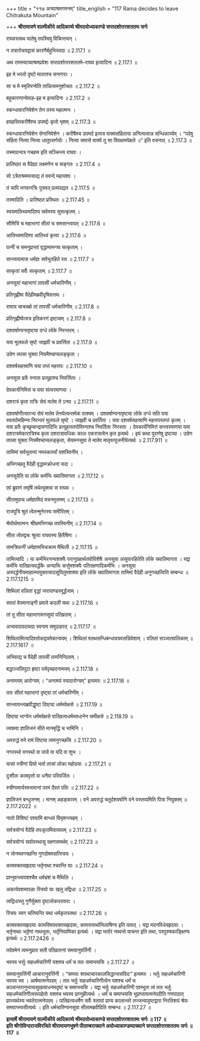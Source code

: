 +++
title = "११७ अत्र्याश्रमगमनम्"
title_english = "117 Rama decides to leave Chitrakuta Mountain"

+++
**श्रीरामायणे वाल्मीकीये आदिकाव्ये श्रीमदयोध्याकाण्डे सप्तदशोत्तरशततमः सर्गः**

राघवस्त्वथ यातेषु तपस्विषु विचिन्तयन् ।

न तत्रारोचयद्वासं कारणैर्बहुभिस्तदा ॥ 2.117.1 ॥

अथ रामस्यात्र्याश्रमप्रवेशः सप्तदशोत्तरशततमे–राघव इत्यादिना ॥ 2.117.1 ॥

इह मे भरतो दृष्टो मातरश्च सनागराः ।

सा च मे स्मृतिरन्वेति तान्नित्यमनुशोचतः ॥ 2.117.2 ॥

बहुकारणान्येवाह–इह म इत्यादिना ॥ 2.117.2 ॥

स्कन्धावारनिवेशेन तेन तस्य महात्मनः ।

हयहस्तिकरीषैश्च उपमर्द्दः कृतो भृशम् ॥ 2.117.3 ॥

स्कन्धावारनिवेशेन सेनानिवेशेन । करीषैश्च उपमर्द इत्यत्र वाक्यसंहिताया अनित्यत्वान्न सन्धिकार्य्यम् । “पदेषु संहिता नित्या नित्या धातूपसर्गयोः । नित्या समासे वाक्ये तु सा विवक्षामपेक्षते ॥” इति वचनात् ॥ 2.117.3 ॥

तस्मादन्यत्र गच्छाम इति सञ्चिन्त्य राघवः ।

प्रातिष्ठत स वैदेह्या लक्ष्मणेन च सङ्गतः ॥ 2.117.4 ॥

सो ऽत्रेराश्रममासाद्य तं ववन्दे महायशाः ।

तं चापि भगवानत्रिः पुत्रवत् प्रत्यपद्यत ॥ 2.117.5 ॥

तस्मादिति । प्रातिष्ठत प्रस्थितः ॥ 2.117.45 ॥

स्वयमातिथ्यमादिश्य सर्वमस्य सुसत्कृतम् ।

सौमित्रिं च महाभागां सीतां च समसान्त्वयत् ॥ 2.117.6 ॥

आतिथ्यमादिश्य आतिथ्यं कृत्वा ॥ 2.117.6 ॥

पत्नीं च समनुप्राप्तां वृद्धामामन्त्र्य सत्कृताम् ।

सान्त्वयामास धर्मज्ञः सर्वभूतहिते रतः ॥ 2.117.7 ॥

सत्कृतां सर्वैः सत्कृताम् ॥ 2.117.7 ॥

अनसूयां महाभागां तापसीं धर्मचारिणीम् ।

प्रतिगृह्णीष्व वैदेहीमब्रवीदृषिसत्तमः ।

रामाय चाचचक्षे तां तापसीं धर्मचारिणीम् ॥ 2.117.8 ॥

प्रतिगृह्णीष्वेत्यत्र इतिकरणं द्रष्टव्यम् ॥ 2.117.8 ॥

दशवर्षाण्यनावृष्ट्या दग्धे लोके निरन्तरम् ।

यया मूलफले सृष्टे जाह्नवी च प्रवर्त्तिता ॥ 2.117.9 ॥

उग्रेण तपसा युक्ता नियमैश्चाप्यलङ्कृता ।

दशवर्षसहस्राणि यया तप्तं महत्तपः ॥ 2.117.10 ॥

अनसूया व्रतैः स्नाता प्रत्यूहाश्च निवर्त्तिताः ।

देवकार्यनिमित्तं च यया संत्वरमाणया ।

दशरात्रं कृता रात्रिः सेयं मातेव ते ऽनघ ॥ 2.117.11 ॥

दशवर्षाणीत्यारभ्य सेयं मातेव तेनघेत्यन्तमेकं वाक्यम् । दशवर्षाण्यनावृष्ट्या लोके दग्धे सति यया स्वतपोमहिम्ना निरन्तरं मूलफले सृष्टे । जाह्नवी च प्रवर्तिता । यया दशवर्षसहस्राणि महत्तपस्तप्तं कृतम् । यया व्रतैः कृच्छ्रचान्द्रायणादिभिः प्रत्यूहास्तपोविघ्नाश्च निवर्तिताः निरस्ताः । देवकार्यनिमित्तं सन्त्वरमाणया यया दशरात्रमेकारात्रिश्च कृता दशरात्रावधिकः कालः एकरात्रत्वेन कृत इत्यर्थः । इयं कथा पुराणेषु द्रष्टव्या । उग्रेण तपसा युक्ता नियमैश्चाप्यलङ्कृता, सेयमनसूया ते मातेव मातृवत्पूजनीयेत्यर्थः ॥ 2.117.911 ॥

तामिमां सर्वभूतानां नमस्कार्य्यां यशस्विनीम् ।

अभिगच्छतु वैदेही वृद्धामक्रोधनां सदा ।

अनसूयेति या लोके कर्मभिः ख्यातिमागता ॥ 2.117.12 ॥

एवं ब्रुवाणं तमृषिं तथेत्युक्त्वा स राघवः ।

सीतामुवाच धर्मज्ञामिदं वचनमुत्तमम् ॥ 2.117.13 ॥

राजपुत्रि श्रुतं त्वेतन्मुनेरस्य समीरितम् ।

श्रेयोर्थमात्मनः श्रीघ्रमभिगच्छ तपस्विनीम् ॥ 2.117.14 ॥

सीता त्वेतद्वचः श्रुत्वा राघवस्य हितैषिणः ।

तामत्रिपत्नीं धर्मज्ञामभिचक्राम मैथिली ॥ 2.117.15 ॥

तामित्यादि । या कर्मभिरनन्यशक्यैः परानुग्रहार्थतपोविशेषैः अनसूया असूयारहितेति लोके ख्यातिमागता । यद्वा कर्मभिः पातिव्रत्यवर्द्धकैः अन्याभिः कर्त्तुमशक्यैः पतिरक्षणादिकर्मभिः । अनसूया अस्पर्द्धनीयमाहात्म्ययुक्तत्वादसूयितुमशक्या इति लोके ख्यातिमागता तामिमां वैदेही अनुगच्छत्विति सम्बन्धः ॥ 2.117.1215 ॥

शिथिलां वलितां वृद्धां जरापाण्डरमूर्द्धजाम् ।

सततं वेपमानाङ्गी प्रवाते कदली यथा ॥ 2.117.16 ॥

तां तु सीता महाभागामनसूयां पतिव्रताम् ।

अभ्यवादयदव्यग्रा स्वनाम समुदाहरत् ॥ 2.117.17 ॥

शिथिलामित्यादिश्लोकद्वयमेकान्वयम् । शिथिलां श्लथसन्धिबन्धावयवसन्निवेशाम् । वलितां सञ्जातवलिकाम् ॥ 2.117.1617 ॥

अभिवाद्य च वैदेही तापसीं तामनिन्दिताम् ।

बद्धाञ्जलिपुटा हृष्टा पर्यपृच्छदनामयम् ॥ 2.117.18 ॥

अनामयम् आरोग्यम् । “अनामयं स्यादारोग्यम्” इत्यमरः ॥ 2.117.18 ॥

ततः सीतां महाभागां दृष्ट्वा तां धर्मचारिणीम् ।

सान्त्वयन्त्यब्रवीद्धृष्टा दिष्ट्या धर्ममवेक्षसे ॥ 2.117.19 ॥

दिष्ट्या भाग्येन धर्ममवेक्षसे पातिव्रत्यधर्ममवधानेन समीक्षसे ॥ 2.118.19 ॥

त्यक्त्वा ज्ञातिजनं सीते मानमृद्धिं च भामिनि ।

अवरुद्धं वने रामं दिष्ट्या त्वमनुगच्छसि ॥ 2.117.20 ॥

नगरस्थो वनस्थो वा पापो वा यदि वा शुभः ।

यासां स्त्रीणां प्रियो भर्ता तासां लोका महोदयाः ॥ 2.117.21 ॥

दुःशीलः कामवृत्तो वा धनैवा परिवर्जितः ।

स्त्रीणामार्यस्वभावानां परमं दैवतं पतिः ॥ 2.117.22 ॥

ज्ञातिजनं बन्धुजनम् । मानम् अहङ्कारम् । वने अवरुद्धं चतुर्दशवर्षाणि वने वस्तव्यमिति पित्रा नियुक्तम् ॥ 2.117.2022 ॥

नातो विशिष्टं पश्यामि बान्धवं विमृशन्त्यहम् ।

सर्वत्रयोग्यं वैदेहि तपःकृतमिवाव्ययम् ॥ 2.117.23 ॥

सर्वत्रयोग्यं सर्वावस्थासु रक्षणसमर्थम् ॥ 2.117.23 ॥

न त्वेनमवगच्छन्ति गुणदोषमसत्स्त्रियः ।

कामवक्तव्यहृदया भर्तृनाथा श्चरन्ति याः ॥ 2.117.24 ॥

प्राप्नुवन्त्ययशश्चैव धर्मभ्रंशं च मैथिलि ।

अकार्यवशमापन्नाः स्त्रियो याः खलु तद्विधाः ॥ 2.117.25 ॥

त्वद्विधास्तु गुणैर्युक्ता दृष्टलोकपरावराः ।

स्त्रियः स्वग चरिष्यन्ति यथा धर्मकृतस्तथा ॥ 2.117.26 ॥

कामवक्तव्यहृदयाः कामविषयवक्तव्यहृदयाः, कामरूपार्थाभिलाषिण्य इति यावत् । यद्वा मदनविधेयहृदयाः । भर्तृनाथाः भर्तृ़णां नाथभूताः, भर्तृनियामिका इत्यर्थः । यद्वा भर्तारं नाथन्ते याचन्त इति तथा, परपुरुषकाङ्क्षिण्य इत्यर्थः ॥ 2.117.2426 ॥

तदेवमेनं त्वमनुव्रता सती पतिव्रतानां समयानुवर्तिनी ।

भवस्व भर्त्तुः सहधर्मचारिणी यशश्च धर्मं च ततः समाप्स्यसि ॥ 2.117.27 ॥

समयानुवर्त्तिनीं आचारानुवर्त्तिनी । “समयाः शपथाचारकालसिद्धान्तसंविदः” इत्यमरः । भर्तुः सहधर्मचारिणी भवस्व भव । आर्षमात्मनेपदम् । ततः भर्तुः सहधर्मचारिणीत्वेन यशश्च धर्मं च कालान्तरानुभाव्यसुखसाधनमदृष्टं च समाप्स्यसि । यद्वा भर्तुः सहधर्मचारिणी एवम्भूता त्वं ततः भर्तुः सहधर्मचारिणीत्वरूपहेतोः यशश्च भवस्व प्राप्नुहीत्यर्थः । धर्मं च समाप्स्यसि भूप्राप्तावत्मनेपदीति गणपाठात् प्राप्त्यर्थस्य भवतेरात्मनेपदम् । पातिव्रत्यधर्मेण सर्वैः श्लाघां प्राप्य कालान्तरे तज्जन्यादृष्टद्वारा निरतिशयं श्रेयः समवाप्स्यसीत्यर्थः । इति धर्मचारिण्यनसूया सीतामब्रवीदिति सम्बन्धः ॥ 2.117.27 ॥

**इत्यार्षे श्रीरामायणे वाल्मीकीये आदिकाव्ये श्रीमदयोध्याकाण्डे सप्तदशोत्तरशततमः सर्गः ॥ 117 ॥  
इति श्रीगोविन्दराजविरचिते श्रीरामायणभूषणे पीताम्बराख्याने अयोध्याकाण्डव्याख्याने सप्तदशोत्तरशततमः सर्गः ॥ 117 ॥**
